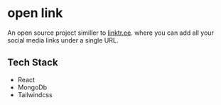# open link

An open source project similler to [linktr.ee](https://linktr.ee). where you can add all your social media links under a single URL.

## Tech Stack

<ul>
<li>React</li>
<li>MongoDb</li>
<li>Tailwindcss</li>
</ul>
